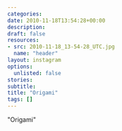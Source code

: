 ```yaml
---
categories:
date: 2010-11-18T13:54:28+00:00
description:
draft: false
resources:
- src: 2010-11-18_13-54-28_UTC.jpg
  name: "header"
layout: instagram
options:
  unlisted: false
stories:
subtitle:
title: "Origami"
tags: []
---
```


"Origami"
